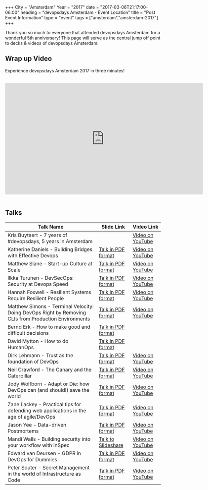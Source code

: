 +++
City = "Amsterdam"
Year = "2017"
date = "2017-03-06T21:17:00-06:00"
heading = "devopsdays Amsterdam - Event Location"
title = "Post Event Information"
type = "event"
tags = ["amsterdam","amsterdam-2017"]
+++

Thank you so much to everyone that attended devopsdays Amsterdam for a wonderful 5th anniversary! This page will serve as the central jump off point to decks & videos of devopsdays Amsterdam.

## Wrap up Video

Experience devopsdays Amsterdam 2017 in three minutes!
<br>
<br>
<iframe id="ytplayer" type="text/html" width="640" height="360"
  src="https://www.youtube.com/embed/mSYGq83KEAE?autoplay=0&origin=http://www.devopsdays.org"
  frameborder="0"></iframe>
<br>
<br>

## Talks

Talk Name | Slide Link | Video Link
------------ | ------------ | ------------
Kris Buytaert - 7 years of #devopsdays, 5 years in Amsterdam | | [Video on YouTube](https://www.youtube.com/watch?v=4_cqgwXfgus)
Katherine Daniels - Building Bridges with Effective Devops | [Talk in PDF format](https://assets.devopsdays.org/events/2017/amsterdam/presentations/Katherine_Daniels-Building_Bridges_with_Effective_Devops.pdf) | [Video on YouTube](https://www.youtube.com/watch?v=nYzN9gClbEw)
Matthew Slane - Start-up Culture at Scale | [Talk in PDF format](https://assets.devopsdays.org/events/2017/amsterdam/presentations/Matthew_Slane-Start-up_Culture_at_Scale.pdf) | [Video on YouTube](https://www.youtube.com/watch?v=tFZ1K3pyLfQ)
Ilkka Turunen - DevSecOps: Security at Devops Speed | [Talk in PDF format](https://assets.devopsdays.org/events/2017/amsterdam/presentations/Ilkka_Turunen-DevSecOps_Security_at_Devops_Speed.pdf) | [Video on YouTube](https://www.youtube.com/watch?v=GxrWr9flU3E)
Hannah Foxwell - Resilient Systems Require Resilient People | [Talk in PDF format](https://assets.devopsdays.org/events/2017/amsterdam/presentations/Hannah_Foxwell-Resilient_Systems_Require_Resilient_People.pdf) | [Video on YouTube](https://www.youtube.com/watch?v=HjWmKnUHL20)
Matthew Simons - Terminal Velocity: Doing DevOps Right by Removing CLIs from Production Environments | [Talk in PDF format](https://assets.devopsdays.org/events/2017/amsterdam/presentations/Matthew_Simons-Terminal_Velocity.pdf) | [Video on YouTube](https://www.youtube.com/watch?v=g9l2IQCzVqY)
Bernd Erk - How to make good and difficult decisions | [Talk in PDF format](https://assets.devopsdays.org/events/2017/amsterdam/presentations/Bernd_Erk-How_To_Make_Good_and_Difficult_Decisions.pdf) |
David Mytton - How to do HumanOps | [Talk in PDF format](https://assets.devopsdays.org/events/2017/amsterdam/presentations/David_Mytton-How-to-do-Humanops.pdf) |
Dirk Lehmann - Trust as the foundation of DevOps | [Talk in PDF format](https://assets.devopsdays.org/events/2017/amsterdam/presentations/Dirk_Lehmann-Trust_as_the_foundation_of_DevOps.pdf) | [Video on YouTube](https://www.youtube.com/watch?v=A0JVTJG471w)
Neil Crawford - The Canary and the Caterpillar | [Talk in PDF format](https://assets.devopsdays.org/events/2017/amsterdam/presentations/Neil_Crawford-The_Canary_and_the_Caterpillar.pdf) | [Video on YouTube](https://www.youtube.com/watch?v=nUl8aXT82Do)
Jody Wolfborn - Adapt or Die: how DevOps can (and should!) save the world | [Talk in PDF format](https://assets.devopsdays.org/events/2017/amsterdam/presentations/Jody_Wolfborn-Adapt_or_Die.pdf) | [Video on YouTube](https://www.youtube.com/watch?v=Rxv9oOMY8HU)
Zane Lackey - Practical tips for defending web applications in the age of agile/DevOps | [Talk in PDF format](https://assets.devopsdays.org/events/2017/amsterdam/presentations/Zane_Lacker-Practical_Tips_For_Defending_Web_Applications_In_The_Age_Of_Agile_Devops.pdf) | [Video on YouTube](https://www.youtube.com/watch?v=Mae2iXUA7a4)
Jason Yee - Data-driven Postmortems | [Talk in PDF format](https://assets.devopsdays.org/events/2017/amsterdam/presentations/Jason_Yee-Data-driven_postmortems.pdf) | [Video on YouTube](https://www.youtube.com/watch?v=SuYBXBa3T1w)
Mandi Walls - Building security into your workflow with InSpec | [Talk to Slideshare](https://www.slideshare.net/lnxchk/inspec-for-devopsdays-amsterdam-2017) | [Video on YouTube](https://www.youtube.com/watch?v=DXw-0tJaOoU)
Edward van Deursen - GDPR in DevOps for Dummies | [Talk in PDF format](https://assets.devopsdays.org/events/2017/amsterdam/presentations/Edward_van_Deursen-GDPR_in_DevOps_for_Dummies.pdf) | [Video on YouTube](https://www.youtube.com/watch?v=ePoslEhhf5g)
Peter Souter - Secret Management in the world of Infrastructure as Code | [Talk in PDF format](https://assets.devopsdays.org/events/2017/amsterdam/presentations/Peter_Souter-Secret_Management_in_the_world_of_Infrastructure_as_Code.pdf) | [Video on YouTube](https://www.youtube.com/watch?v=N_FpvLcdUpw)
